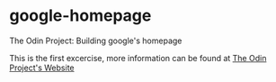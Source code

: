 # google-homepage
The Odin Project: Building google's homepage

This is the first excercise, more information can be found at [The Odin Project's Website](http://www.theodinproject.com/web-development-101/html-css?ref=lnav)
